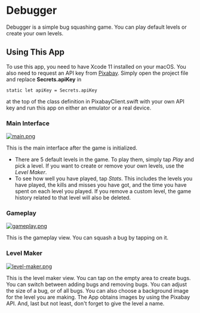 #  Debugger
Debugger is a simple bug squashing game. You can play default levels or create your own levels.


## Using This App
To use this app, you need to have Xcode 11 installed on your macOS. You also need to request an API key from [Pixabay](https://pixabay.com/). Simply open the project file and replace **Secrets.apiKey** in
```
static let apiKey = Secrets.apiKey
```
at the top of the class definition in PixabayClient.swift with your own API key and run this app on either an emulator or a real device.

### Main Interface
[![main.png](https://i.postimg.cc/rp9vqTYS/main.png)](https://postimg.cc/KKR956bz)

This is the main interface after the game is initialized.

- There are 5 default levels in the game. To play them, simply tap *Play* and pick a level. If you want to create or remove your own levels, use the *Level Maker*.
- To see how well you have played, tap *Stats*. This includes the levels you have played, the kills and misses you have got, and the time you have spent on each level you played. If you remove a custom level, the game history related to that level will also be deleted.

### Gameplay
[![gameplay.png](https://i.postimg.cc/nzzwZDmJ/gameplay.png)](https://postimg.cc/XZRgkXxH)

This is the gameplay view. You can squash a bug by tapping on it.

### Level Maker
[![level-maker.png](https://i.postimg.cc/tggLRw0w/level-maker.png)](https://postimg.cc/PCB6265Q)

This is the level maker view. You can tap on the empty area to create bugs. You can switch between adding bugs and removing bugs. You can adjust the size of a bug, or of all bugs. You can also choose a background image for the level you are making. The App obtains images by using the Pixabay API. And, last but not least, don't forget to give the level a name.
